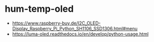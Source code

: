 # hum-temp-oled

 - https://www.raspberry-buy.de/I2C_OLED-Display_Raspberry_Pi_Python_SH1106_SSD1306.html#menu
 - https://luma-oled.readthedocs.io/en/develop/python-usage.html